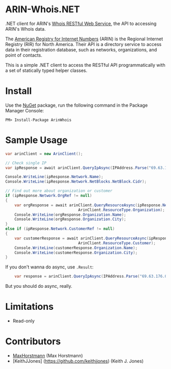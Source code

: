 ARIN-Whois.NET
==============

.NET client for ARIN's [Whois RESTful Web Service](https://www.arin.net/resources/whoisrws/index.html), the API to accessing ARIN's Whois data.


The [American Registry for Internet Numbers](https://www.arin.net/) (ARIN) is the Regional Internet Registry (RIR) for North America. Their API is a directory service to access data in their registration database, such as networks, organizations, and point of contacts.

This is a simple .NET client to access the RESTful API programmatically with a set of statically typed helper classes.

Install
============

Use the [NuGet](https://www.nuget.org/packages/ArinWhois) package, run the following command in the Package Manager Console:

    PM> Install-Package ArinWhois



Sample Usage
============

```csharp
var arinClient = new ArinClient();

// Check single IP
var ipResponse = await arinClient.QueryIpAsync(IPAddress.Parse("69.63.176.0"));

Console.WriteLine(ipResponse.Network.Name);
Console.WriteLine(ipResponse.Network.NetBlocks.NetBlock.Cidr);

// Find out more about organization or customer
if (ipResponse.Network.OrgRef != null)
{
	var orgResponse = await arinClient.QueryResourceAsync(ipResponse.Network.OrgRef.Handle, 
								ArinClient.ResourceType.Organization);
	Console.WriteLine(orgResponse.Organization.Name);
	Console.WriteLine(orgResponse.Organization.City);
}
else if (ipResponse.Network.CustomerRef != null)
{
	var customerResponse = await arinClient.QueryResourceAsync(ipResponse.Network.CustomerRef.Handle, 
								ArinClient.ResourceType.Customer);
	Console.WriteLine(customerResponse.Organization.Name);
	Console.WriteLine(customerResponse.Organization.City);
}
```

If you don't wanna do async, use `.Result`: 

```csharp
    var response = arinClient.QueryIpAsync(IPAddress.Parse("69.63.176.0")).Result;
```

But you should do async, really.


Limitations
===========
* Read-only



Contributors
============
* [MaxHorstmann](https://github.com/MaxHorstmann) (Max Horstmann)
* [KeithJJones] (https://github.com/keithjjones) (Keith J. Jones)



